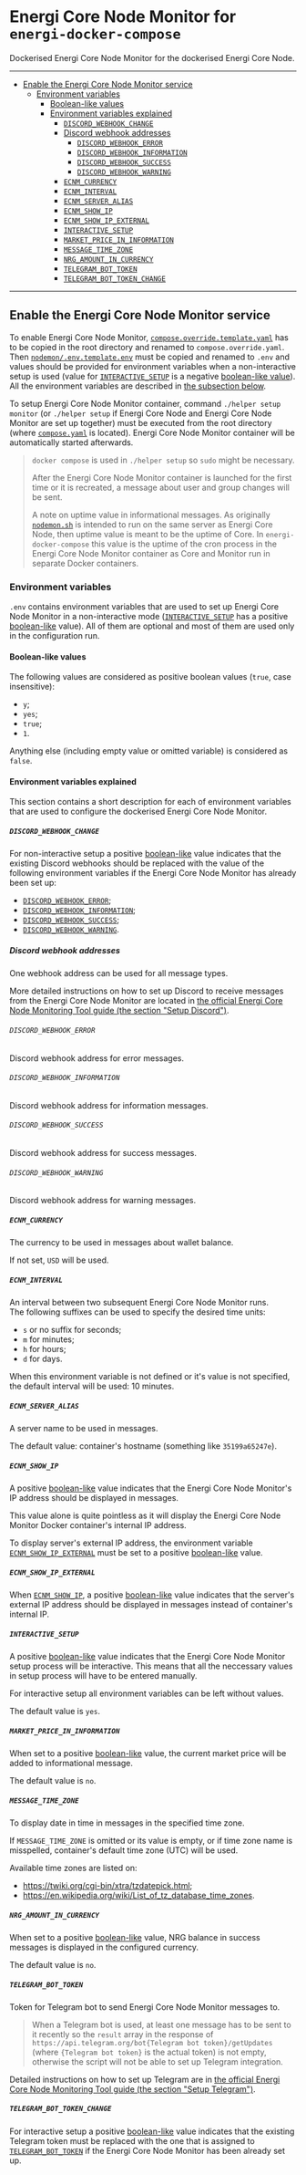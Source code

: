# Energi Core Node Monitor for `energi-docker-compose`

Dockerised Energi Core Node Monitor for the dockerised Energi Core Node.

---

- [Enable the Energi Core Node Monitor service](#enable-the-energi-core-node-monitor-service)
  - [Environment variables](#environment-variables)
    - [Boolean-like values](#boolean-like-values)
    - [Environment variables explained](#environment-variables-explained)
      - [`DISCORD_WEBHOOK_CHANGE`](#discord_webhook_change)
      - [Discord webhook addresses](#discord-webhook-addresses)
        - [`DISCORD_WEBHOOK_ERROR`](#discord_webhook_error)
        - [`DISCORD_WEBHOOK_INFORMATION`](#discord_webhook_information)
        - [`DISCORD_WEBHOOK_SUCCESS`](#discord_webhook_success)
        - [`DISCORD_WEBHOOK_WARNING`](#discord_webhook_warning)
      - [`ECNM_CURRENCY`](#ecnm_currency)
      - [`ECNM_INTERVAL`](#ecnm_interval)
      - [`ECNM_SERVER_ALIAS`](#ecnm_server_alias)
      - [`ECNM_SHOW_IP`](#ecnm_show_ip)
      - [`ECNM_SHOW_IP_EXTERNAL`](#ecnm_show_ip_external)
      - [`INTERACTIVE_SETUP`](#interactive_setup)
      - [`MARKET_PRICE_IN_INFORMATION`](#market_price_in_information)
      - [`MESSAGE_TIME_ZONE`](#message_time_zone)
      - [`NRG_AMOUNT_IN_CURRENCY`](#nrg_amount_in_currency)
      - [`TELEGRAM_BOT_TOKEN`](#telegram_bot_token)
      - [`TELEGRAM_BOT_TOKEN_CHANGE`](#telegram_bot_token_change)

---

## Enable the Energi Core Node Monitor service

To enable Energi Core Node Monitor,
[`compose.override.template.yaml`](../compose.override.template.yaml)
has to be copied in the root directory and renamed to `compose.override.yaml`.
Then [`nodemon/.env.template.env`](.env.template.env) must be copied and renamed
to `.env` and values should be provided for environment variables when a
non-interactive setup is used (value for
[`INTERACTIVE_SETUP`](#interactive_setup) is a negative
[boolean-like value](#boolean-like-values)). All the environment variables are
described in [the subsection below](#environment-variables).

To setup Energi Core Node Monitor container, command `./helper setup monitor`
(or `./helper setup` if Energi Core Node and Energi Core Node Monitor are set up
together) must be executed from the root directory (where
[`compose.yaml`](../compose.yaml) is located). Energi Core Node
Monitor container will be automatically started afterwards.

> `docker compose` is used in `./helper setup` so `sudo` might be necessary.
>
> After the Energi Core Node Monitor container is launched for the first time or
> it is recreated, a message about user and group changes will be sent.
>
> A note on uptime value in informational messages. As originally
> [`nodemon.sh`](scripts/nodemon.sh) is intended to run on the same server as
> Energi Core Node, then uptime value is meant to be the uptime of Core. In
> `energi-docker-compose` this value is the uptime of the cron process in the
> Energi Core Node Monitor container as Core and Monitor run in separate Docker
> containers.

### Environment variables

`.env` contains environment variables that are used to set up Energi Core Node
Monitor in a non-interactive mode ([`INTERACTIVE_SETUP`](#interactive_setup) has
a positive [boolean-like](#boolean-like-values) value). All of them are optional
and most of them are used only in the configuration run.

#### Boolean-like values

The following values are considered as positive boolean values (`true`, case
insensitive):

- `y`;
- `yes`;
- `true`;
- `1`.

Anything else (including empty value or omitted variable) is considered as
`false`.

#### Environment variables explained

This section contains a short description for each of environment variables that
are used to configure the dockerised Energi Core Node Monitor.

##### `DISCORD_WEBHOOK_CHANGE`

For non-interactive setup a positive [boolean-like](#boolean-like-values) value
indicates that the existing Discord webhooks should be replaced with the value
of the following environment variables if the Energi Core Node Monitor has
already been set up:

- [`DISCORD_WEBHOOK_ERROR`](#discord_webhook_error);
- [`DISCORD_WEBHOOK_INFORMATION`](#discord_webhook_information);
- [`DISCORD_WEBHOOK_SUCCESS`](#discord_webhook_success);
- [`DISCORD_WEBHOOK_WARNING`](#discord_webhook_warning).

##### Discord webhook addresses

One webhook address can be used for all message types.

More detailed instructions on how to set up Discord to receive messages from the
Energi Core Node Monitor are located in
[the official Energi Core Node Monitoring Tool guide (the section "Setup Discord")](https://wiki.energi.world/docs/guides/nodemon#discord).

###### `DISCORD_WEBHOOK_ERROR`

Discord webhook address for error messages.

###### `DISCORD_WEBHOOK_INFORMATION`

Discord webhook address for information messages.

###### `DISCORD_WEBHOOK_SUCCESS`

Discord webhook address for success messages.

###### `DISCORD_WEBHOOK_WARNING`

Discord webhook address for warning messages.

##### `ECNM_CURRENCY`

The currency to be used in messages about wallet balance.

If not set, `USD` will be used.

##### `ECNM_INTERVAL`

An interval between two subsequent Energi Core Node Monitor runs. \
The following suffixes can be used to specify the desired time units:

- `s` or no suffix for seconds;
- `m` for minutes;
- `h` for hours;
- `d` for days.

When this environment variable is not defined or it's value is not specified,
the default interval will be used: 10 minutes.

##### `ECNM_SERVER_ALIAS`

A server name to be used in messages.

The default value: container's hostname (something like `35199a65247e`).

##### `ECNM_SHOW_IP`

A positive [boolean-like](#boolean-like-values) value indicates that the Energi
Core Node Monitor's IP address should be displayed in messages.

This value alone is quite pointless as it will display the Energi Core Node
Monitor Docker container's internal IP address.

To display server's external IP address, the environment variable
[`ECNM_SHOW_IP_EXTERNAL`](#ecnm_show_ip_external) must be set to a positive
[boolean-like](#boolean-like-values) value.

##### `ECNM_SHOW_IP_EXTERNAL`

When [`ECNM_SHOW_IP`](#ecnm_show_ip), a positive
[boolean-like](#boolean-like-values) value indicates that the server's external
IP address should be displayed in messages instead of container's internal IP.

##### `INTERACTIVE_SETUP`

A positive [boolean-like](#boolean-like-values) value indicates that the Energi
Core Node Monitor setup process will be interactive. This means that all the
neccessary values in setup process will have to be entered manually.

For interactive setup all environment variables can be left without values.

The default value is `yes`.

##### `MARKET_PRICE_IN_INFORMATION`

When set to a positive [boolean-like](#boolean-like-values) value, the current
market price will be added to informational message.

The default value is `no`.

##### `MESSAGE_TIME_ZONE`

To display date in time in messages in the specified time zone.

If `MESSAGE_TIME_ZONE` is omitted or its value is empty, or if time zone name
is misspelled, container's default time zone (UTC) will be used.

Available time zones are listed on:

- <https://twiki.org/cgi-bin/xtra/tzdatepick.html>;
- <https://en.wikipedia.org/wiki/List_of_tz_database_time_zones>.

##### `NRG_AMOUNT_IN_CURRENCY`

When set to a positive [boolean-like](#boolean-like-values) value, NRG balance
in success messages is displayed in the configured currency.

The default value is `no`.

##### `TELEGRAM_BOT_TOKEN`

Token for Telegram bot to send Energi Core Node Monitor messages to.

> When a Telegram bot is used, at least one message has to be sent to it
> recently so the `result` array in the response of
> `https://api.telegram.org/bot{Telegram bot token}/getUpdates` (where
> `{Telegram bot token}` is the actual token) is not empty, otherwise the script
> will not be able to set up Telegram integration.

Detailed instructions on how to set up Telegram are in
[the official Energi Core Node Monitoring Tool guide (the section "Setup Telegram")](https://wiki.energi.world/en/advanced/nodemon#telegram).

##### `TELEGRAM_BOT_TOKEN_CHANGE`

For interactive setup a positive [boolean-like](#boolean-like-values) value
indicates that the existing Telegram token must be replaced with the one that is
assigned to [`TELEGRAM_BOT_TOKEN`](#telegram_bot_token) if the Energi Core Node
Monitor has been already set up.
